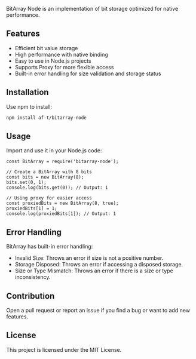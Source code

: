 BitArray Node is an implementation of bit storage optimized for native performance.

## Features
- Efficient bit value storage
- High performance with native binding
- Easy to use in Node.js projects
- Supports Proxy for more flexible access
- Built-in error handling for size validation and storage status

## Installation
Use npm to install:
```sh
npm install af-t/bitarray-node
```

## Usage
Import and use it in your Node.js code:
```
const BitArray = require('bitarray-node');

// Create a BitArray with 8 bits
const bits = new BitArray(8);
bits.set(0, 1);
console.log(bits.get(0)); // Output: 1

// Using proxy for easier access
const proxiedBits = new BitArray(8, true);
proxiedBits[1] = 1;
console.log(proxiedBits[1]); // Output: 1
```

## Error Handling
BitArray has built-in error handling:

- Invalid Size: Throws an error if size is not a positive number.
- Storage Disposed: Throws an error if accessing a disposed storage.
- Size or Type Mismatch: Throws an error if there is a size or type inconsistency.

## Contribution
Open a pull request or report an issue if you find a bug or want to add new features.

## License
This project is licensed under the MIT License.
